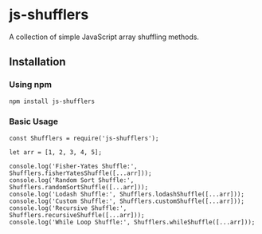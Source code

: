 # js-shufflers

A collection of simple JavaScript array shuffling methods.

## Installation

### Using npm
```bash
npm install js-shufflers
```
### Basic Usage
```
const Shufflers = require('js-shufflers');

let arr = [1, 2, 3, 4, 5];

console.log('Fisher-Yates Shuffle:', Shufflers.fisherYatesShuffle([...arr]));
console.log('Random Sort Shuffle:', Shufflers.randomSortShuffle([...arr]));
console.log('Lodash Shuffle:', Shufflers.lodashShuffle([...arr]));
console.log('Custom Shuffle:', Shufflers.customShuffle([...arr]));
console.log('Recursive Shuffle:', Shufflers.recursiveShuffle([...arr]));
console.log('While Loop Shuffle:', Shufflers.whileShuffle([...arr]));
```

